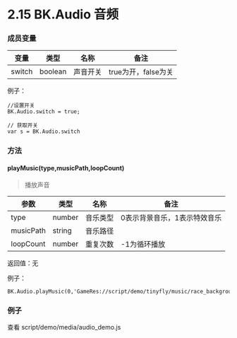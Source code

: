 # 2.15 BK.Audio 音频

### 成员变量
变量  | 类型 |名称 | 备注
------------- | ------------- | -------------| -------------
switch | boolean | 声音开关 | true为开，false为关


例子：

	//设置开关
	BK.Audio.switch = true; 
	
	// 获取开关
	var s = BK.Audio.switch

### 方法
#### playMusic(type,musicPath,loopCount)
>播放声音

参数  | 类型 |名称 | 备注
------------- | ------------- | -------------| -------------
type | number | 音乐类型 |  0表示背景音乐，1表示特效音乐
musicPath | string | 音乐路径 | 
loopCount | number | 重复次数  | -1为循环播放
返回值：无

例子：

	BK.Audio.playMusic(0,'GameRes://script/demo/tinyfly/music/race_background',1)


### 例子
查看 script/demo/media/audio_demo.js